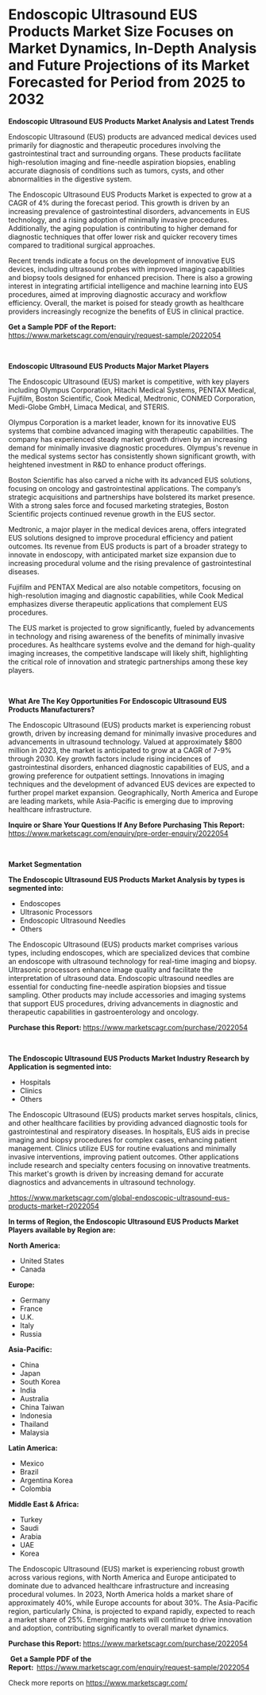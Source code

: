<p><h1>Endoscopic Ultrasound EUS Products Market Size Focuses on Market Dynamics, In-Depth Analysis and Future Projections of its Market Forecasted for Period from 2025 to 2032</h1></p><p><strong>Endoscopic Ultrasound EUS Products Market Analysis and Latest Trends</strong></p>
<p><p>Endoscopic Ultrasound (EUS) products are advanced medical devices used primarily for diagnostic and therapeutic procedures involving the gastrointestinal tract and surrounding organs. These products facilitate high-resolution imaging and fine-needle aspiration biopsies, enabling accurate diagnosis of conditions such as tumors, cysts, and other abnormalities in the digestive system.</p><p>The Endoscopic Ultrasound EUS Products Market is expected to grow at a CAGR of 4% during the forecast period. This growth is driven by an increasing prevalence of gastrointestinal disorders, advancements in EUS technology, and a rising adoption of minimally invasive procedures. Additionally, the aging population is contributing to higher demand for diagnostic techniques that offer lower risk and quicker recovery times compared to traditional surgical approaches.</p><p>Recent trends indicate a focus on the development of innovative EUS devices, including ultrasound probes with improved imaging capabilities and biopsy tools designed for enhanced precision. There is also a growing interest in integrating artificial intelligence and machine learning into EUS procedures, aimed at improving diagnostic accuracy and workflow efficiency. Overall, the market is poised for steady growth as healthcare providers increasingly recognize the benefits of EUS in clinical practice.</p></p>
<p><strong>Get a Sample PDF of the Report:&nbsp;</strong> <a href="https://www.marketscagr.com/enquiry/request-sample/2022054?utm_campaign=3578&utm_medium=2&utm_source=Github&utm_content=ia&utm_term=29032025&utm_id=endoscopic-ultrasound-eus-products">https://www.marketscagr.com/enquiry/request-sample/2022054</a></p>
<p>&nbsp;</p>
<p><strong>Endoscopic Ultrasound EUS Products Major Market Players</strong></p>
<p><p>The Endoscopic Ultrasound (EUS) market is competitive, with key players including Olympus Corporation, Hitachi Medical Systems, PENTAX Medical, Fujifilm, Boston Scientific, Cook Medical, Medtronic, CONMED Corporation, Medi-Globe GmbH, Limaca Medical, and STERIS. </p><p>Olympus Corporation is a market leader, known for its innovative EUS systems that combine advanced imaging with therapeutic capabilities. The company has experienced steady market growth driven by an increasing demand for minimally invasive diagnostic procedures. Olympus's revenue in the medical systems sector has consistently shown significant growth, with heightened investment in R&D to enhance product offerings.</p><p>Boston Scientific has also carved a niche with its advanced EUS solutions, focusing on oncology and gastrointestinal applications. The company’s strategic acquisitions and partnerships have bolstered its market presence. With a strong sales force and focused marketing strategies, Boston Scientific projects continued revenue growth in the EUS sector.</p><p>Medtronic, a major player in the medical devices arena, offers integrated EUS solutions designed to improve procedural efficiency and patient outcomes. Its revenue from EUS products is part of a broader strategy to innovate in endoscopy, with anticipated market size expansion due to increasing procedural volume and the rising prevalence of gastrointestinal diseases.</p><p>Fujifilm and PENTAX Medical are also notable competitors, focusing on high-resolution imaging and diagnostic capabilities, while Cook Medical emphasizes diverse therapeutic applications that complement EUS procedures.</p><p>The EUS market is projected to grow significantly, fueled by advancements in technology and rising awareness of the benefits of minimally invasive procedures. As healthcare systems evolve and the demand for high-quality imaging increases, the competitive landscape will likely shift, highlighting the critical role of innovation and strategic partnerships among these key players.</p></p>
<p>&nbsp;</p>
<p><strong>What Are The Key Opportunities For Endoscopic Ultrasound EUS Products Manufacturers?</strong></p>
<p><p>The Endoscopic Ultrasound (EUS) products market is experiencing robust growth, driven by increasing demand for minimally invasive procedures and advancements in ultrasound technology. Valued at approximately $800 million in 2023, the market is anticipated to grow at a CAGR of 7-9% through 2030. Key growth factors include rising incidences of gastrointestinal disorders, enhanced diagnostic capabilities of EUS, and a growing preference for outpatient settings. Innovations in imaging techniques and the development of advanced EUS devices are expected to further propel market expansion. Geographically, North America and Europe are leading markets, while Asia-Pacific is emerging due to improving healthcare infrastructure.</p></p>
<p><strong>Inquire or Share Your Questions If Any Before Purchasing This Report:</strong> <a href="https://www.marketscagr.com/enquiry/pre-order-enquiry/2022054?utm_campaign=3578&utm_medium=2&utm_source=Github&utm_content=ia&utm_term=29032025&utm_id=endoscopic-ultrasound-eus-products">https://www.marketscagr.com/enquiry/pre-order-enquiry/2022054</a></p>
<p>&nbsp;</p>
<p><strong>Market Segmentation</strong></p>
<p><strong>The Endoscopic Ultrasound EUS Products Market Analysis by types is segmented into:</strong></p>
<p><ul><li>Endoscopes</li><li>Ultrasonic Processors</li><li>Endoscopic Ultrasound Needles</li><li>Others</li></ul></p>
<p><p>The Endoscopic Ultrasound (EUS) products market comprises various types, including endoscopes, which are specialized devices that combine an endoscope with ultrasound technology for real-time imaging and biopsy. Ultrasonic processors enhance image quality and facilitate the interpretation of ultrasound data. Endoscopic ultrasound needles are essential for conducting fine-needle aspiration biopsies and tissue sampling. Other products may include accessories and imaging systems that support EUS procedures, driving advancements in diagnostic and therapeutic capabilities in gastroenterology and oncology.</p></p>
<p><strong>Purchase this Report:&nbsp;</strong><a href="https://www.marketscagr.com/purchase/2022054?utm_campaign=3578&utm_medium=2&utm_source=Github&utm_content=ia&utm_term=29032025&utm_id=endoscopic-ultrasound-eus-products">https://www.marketscagr.com/purchase/2022054</a></p>
<p>&nbsp;</p>
<p><strong>The Endoscopic Ultrasound EUS Products Market Industry Research by Application is segmented into:</strong></p>
<p><ul><li>Hospitals</li><li>Clinics</li><li>Others</li></ul></p>
<p><p>The Endoscopic Ultrasound (EUS) products market serves hospitals, clinics, and other healthcare facilities by providing advanced diagnostic tools for gastrointestinal and respiratory diseases. In hospitals, EUS aids in precise imaging and biopsy procedures for complex cases, enhancing patient management. Clinics utilize EUS for routine evaluations and minimally invasive interventions, improving patient outcomes. Other applications include research and specialty centers focusing on innovative treatments. This market's growth is driven by increasing demand for accurate diagnostics and advancements in ultrasound technology.</p></p>
<p><a href="https://www.marketscagr.com/global-endoscopic-ultrasound-eus-products-market-r2022054?utm_campaign=3578&utm_medium=2&utm_source=Github&utm_content=ia&utm_term=29032025&utm_id=endoscopic-ultrasound-eus-products">&nbsp;https://www.marketscagr.com/global-endoscopic-ultrasound-eus-products-market-r2022054</a></p>
<p><strong>In terms of Region, the Endoscopic Ultrasound EUS Products Market Players available by Region are:</strong></p>
<p>
    <p> <strong> North America: </strong>
        <ul>
            <li>United States</li>
            <li>Canada</li>
        </ul>
        </p> 
    <p> <strong> Europe: </strong>
        <ul>
            <li>Germany</li>
            <li>France</li>
            <li>U.K.</li>
            <li>Italy</li>
            <li>Russia</li>
        </ul>
        </p> 
    <p> <strong> Asia-Pacific: </strong>
        <ul>
            <li>China</li>
            <li>Japan</li>
            <li>South Korea</li>
            <li>India</li>
            <li>Australia</li>
            <li>China Taiwan</li>
            <li>Indonesia</li>
            <li>Thailand</li>
            <li>Malaysia</li>
        </ul>
        </p> 
    <p> <strong> Latin America: </strong>
        <ul>
            <li>Mexico</li>
            <li>Brazil</li>
            <li>Argentina Korea</li>
            <li>Colombia</li>
        </ul>
        </p> 
    <p> <strong> Middle East & Africa: </strong>
        <ul>
            <li>Turkey</li>
            <li>Saudi</li>
            <li>Arabia</li>
            <li>UAE</li>
            <li>Korea</li>
        </ul>
    </p>
    </p>
<p><p>The Endoscopic Ultrasound (EUS) market is experiencing robust growth across various regions, with North America and Europe anticipated to dominate due to advanced healthcare infrastructure and increasing procedural volumes. In 2023, North America holds a market share of approximately 40%, while Europe accounts for about 30%. The Asia-Pacific region, particularly China, is projected to expand rapidly, expected to reach a market share of 25%. Emerging markets will continue to drive innovation and adoption, contributing significantly to overall market dynamics.</p></p>
<p><strong>Purchase this Report: </strong><a href="https://www.marketscagr.com/purchase/2022054?utm_campaign=3578&utm_medium=2&utm_source=Github&utm_content=ia&utm_term=29032025&utm_id=endoscopic-ultrasound-eus-products">https://www.marketscagr.com/purchase/2022054</a></p>
<p>&nbsp;<strong>Get a Sample PDF of the Report:&nbsp;&nbsp;</strong><a href="https://www.marketscagr.com/enquiry/request-sample/2022054?utm_campaign=3578&utm_medium=2&utm_source=Github&utm_content=ia&utm_term=29032025&utm_id=endoscopic-ultrasound-eus-products">https://www.marketscagr.com/enquiry/request-sample/2022054</a></p>
<p><strong></strong></p>
<p>Check more reports on <a href="https://www.marketscagr.com/?utm_campaign=3578&utm_medium=2&utm_source=Github&utm_content=ia&utm_term=29032025&utm_id=endoscopic-ultrasound-eus-products">https://www.marketscagr.com/</a></p>